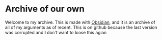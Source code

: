 # Archive of our own
Welcome to my archive. This is made with [Obsidian](https://obsidian.md/download), and it is an archive of all of my arguments as of recent. This is on github because the last version was corrupted and I don't want to loose this agian
